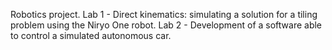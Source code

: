 Robotics project.
Lab 1 - Direct kinematics: simulating a solution for a tiling problem using the Niryo One robot.
Lab 2 - Development of a software able to control a simulated autonomous car.
